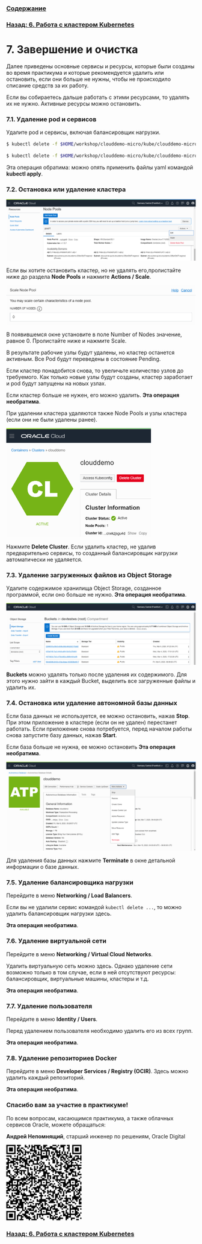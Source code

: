### [Содержание](index.md)

### [Назад: 6. Работа с кластером Kubernetes](p6.md)

# 7. Завершение и очистка

Далее приведены основные сервисы и ресурсы, которые были созданы во время практикума и которые рекомендуется удалить или остановить, если они больше не нужны, чтобы не происходило списание средств за их работу.

Если вы собираетесь дальше работать с этими ресурсами, то удалять их не нужно. Активные ресурсы можно остановить.

### 7.1. Удаление pod и сервисов
Удалите pod и сервисы, включая балансировщик нагрузки.

```bash
$ kubectl delete -f $HOME/workshop/clouddemo-micro/kube/clouddemo-micro.yaml
```

```bash
$ kubectl delete -f $HOME/workshop/clouddemo-micro/kube/clouddemo-micro-lb.yaml
```

Эта операция обратима: можно опять применить файлы yaml командой **kubectl apply**.

### 7.2. Остановка или удаление кластера
![](media/p7/image2.png) 

Если вы хотите остановить кластер, но не удалять его,пролистайте ниже до раздела **Node Pools** и нажмите **Actions / Scale**.

![](media/p7/image3.png)

В появившемся окне установите в поле Number of Nodes значение, равное 0. Пролистайте ниже и нажмите Scale.

В результате рабочие узлы будут удалены, но кластер останется активным. Все Pod будут переведены в состояние Pending.

Если кластер понадобится снова, то увеличьте количество узлов до требуемого. Как только новые узлы будут созданы, кластер заработает и pod будут запущены на новых узлах.

Если кластер больше не нужен, его можно удалить. **Эта операция необратима**.

При удалении кластера удаляются также Node Pools и узлы кластера (если они не были удалены ранее).

![](media/p7/image1.png)

Нажмите **Delete Cluster**. 
Если удалить кластер, не удалив предварительно сервисы, то созданный балансировщик нагрузки автоматически не удаляется.

### 7.3. Удаление загруженных файлов из Object Storage

Удалите содержимое хранилища Object Storage, созданное программой, если оно больше не нужно. **Эта операция необратима**.

![](media/p7/image5.png)



**Buckets** можно удалять только после удаления их содержимого. Для этого нужно зайти в каждый Bucket, выделить все загруженные файлы и удалить их.

### 7.4. Остановка или удаление автономной базы данных

Если база данных не используется, ее можно остановить, нажав **Stop**. При этом приложение в кластере (если он не удален) перестанет работать. Если приложение снова потребуется, перед началом работы снова запустите базу данных, нажав **Start**.

Если база больше не нужна, ее можно остановить **Эта операция необратима**.

![](media/p7/image6.png)

Для удаления базы данных нажмите **Terminate** в окне детальной информации о базе данных.

### 7.5. Удаление балансировщика нагрузки

Перейдите в меню **Networking / Load Balancers**.

Если вы не удалили сервис командой `kubectl delete ...`, то можно удалить балансировщик нагрузки здесь.

**Эта операция необратима**.

### 7.6. Удаление виртуальной сети

Перейдите в меню **Networking / Virtual Cloud Networks**.

Удалить виртуальную сеть можно здесь. Однако удаление сети возможно только в том случае, если в ней отсутствуют ресурсы: балансировщик, виртуальные машины, кластеры и т.д.

**Эта операция необратима**.

### 7.7. Удаление пользователя

Перейдите в меню **Identity / Users**.

Перед удалением пользователя необходимо удалить его из всех групп.

**Эта операция необратима**.

### 7.8. Удаление репозиториев Docker

Перейдите в меню **Developer Services / Registry (OCIR)**. Здесь можно удалить каждый репозиторий.

**Эта операция необратима**.

### Спасибо вам за участие в практикуме!

По всем вопросам, касающимся практикума, а также облачных сервисов Oracle, можете обращаться:

**Андрей Непомнящий**, старший инженер по решениям, Oracle Digital

<img src="media/qr.png" width="200" />

### [Назад: 6. Работа с кластером Kubernetes](p6.md)